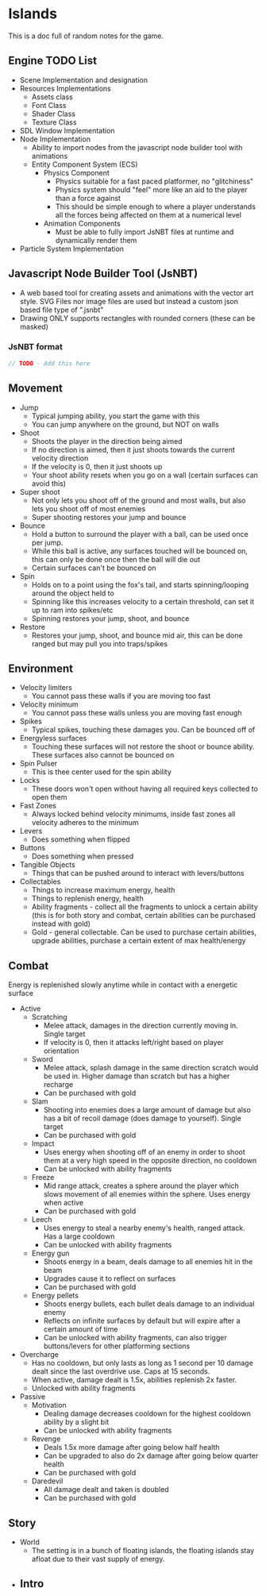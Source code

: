 # Islands
This is a doc full of random notes for the game.

## Engine TODO List
 - Scene Implementation and designation
 - Resources Implementations
	- Assets class
	- Font Class
	- Shader Class
	- Texture Class
 - SDL Window Implementation
 - Node Implementation
	- Ability to import nodes from the javascript node builder tool with animations
	- Entity Component System (ECS)
		- Physics Component
			- Physics suitable for a fast paced platformer, no "glitchiness"
			- Physics system should "feel" more like an aid to the player than a force against
			- This should be simple enough to where a player understands all the forces being affected on them at a numerical level
		- Animation Components
			- Must be able to fully import JsNBT files at runtime and dynamically render them
 - Particle System Implementation

## Javascript Node Builder Tool (JsNBT)
 - A web based tool for creating assets and animations with the vector art style. SVG Files nor image files are used but instead a custom json based file type of ".jsnbt"
 - Drawing ONLY supports rectangles with rounded corners (these can be masked)

### JsNBT format
```javascript
// TODO - Add this here
```

## Movement
 - Jump
 	- Typical jumping ability, you start the game with this
 	- You can jump anywhere on the ground, but NOT on walls
 - Shoot
	- Shoots the player in the direction being aimed
	- If no direction is aimed, then it just shoots towards the current velocity direction
	- If the velocity is 0, then it just shoots up
	- Your shoot ability resets when you go on a wall (certain surfaces can avoid this)
 - Super shoot
	- Not only lets you shoot off of the ground and most walls, but also lets you shoot off of most enemies
	- Super shooting restores your jump and bounce
 - Bounce
	- Hold a button to surround the player with a ball, can be used once per jump.
	- While this ball is active, any surfaces touched will be bounced on, this can only be done once then the ball will die out
	- Certain surfaces can't be bounced on
 - Spin
	- Holds on to a point using the fox's tail, and starts spinning/looping around the object held to
	- Spinning like this increases velocity to a certain threshold, can set it up to ram into spikes/etc
	- Spinning restores your jump, shoot, and bounce
 - Restore
	- Restores your jump, shoot, and bounce mid air, this can be done ranged but may pull you into traps/spikes

## Environment
 - Velocity limiters
	- You cannot pass these walls if you are moving too fast
 - Velocity minimum
	- You cannot pass these walls unless you are moving fast enough
 - Spikes
	- Typical spikes, touching these damages you. Can be bounced off of
 - Energyless surfaces
	- Touching these surfaces will not restore the shoot or bounce ability. These surfaces also cannot be bounced on
 - Spin Pulser
	- This is thee center used for the spin ability
 - Locks
	- These doors won't open without having all required keys collected to open them
 - Fast Zones
	- Always locked behind velocity minimums, inside fast zones all velocity adheres to the minimum
 - Levers
	- Does something when flipped
 - Buttons
	- Does something when pressed
 - Tangible Objects
	- Things that can be pushed around to interact with levers/buttons
 - Collectables
	- Things to increase maximum energy, health
	- Things to replenish energy, health
	- Ability fragments - collect all the fragments to unlock a certain ability (this is for both story and combat, certain abilities can be purchased instead with gold)
	- Gold - general collectable. Can be used to purchase certain abilities, upgrade abilities, purchase a certain extent of max health/energy

## Combat
Energy is replenished slowly anytime while in contact with a energetic surface

 - Active
	- Scratching
		- Melee attack, damages in the direction currently moving in. Single target
		- If velocity is 0, then it attacks left/right based on player orientation
	- Sword
		- Melee attack, splash damage in the same direction scratch would be used in. Higher damage than scratch but has a higher recharge
		- Can be purchased with gold
	- Slam
		- Shooting into enemies does a large amount of damage but also has a bit of recoil damage (does damage to yourself). Single target
		- Can be purchased with gold
	- Impact
    	- Uses energy when shooting off of an enemy in order to shoot them at a very high speed in the opposite direction, no cooldown
    	- Can be unlocked with ability fragments
  	- Freeze
    	- Mid range attack, creates a sphere around the player which slows movement of all enemies within the sphere. Uses energy when active
    	- Can be purchased with gold
	- Leech
		- Uses energy to steal a nearby enemy's health, ranged attack. Has a large cooldown
		- Can be unlocked with ability fragments
	- Energy gun
		- Shoots energy in a beam, deals damage to all enemies hit in the beam
		- Upgrades cause it to reflect on surfaces
		- Can be purchased with gold
	- Energy pellets
		- Shoots energy bullets, each bullet deals damage to an individual enemy
		- Reflects on infinite surfaces by default but will expire after a certain amount of time
		- Can be unlocked with ability fragments, can also trigger buttons/levers for other platforming sections
 - Overcharge
	- Has no cooldown, but only lasts as long as 1 second per 10 damage dealt since the last overdrive use. Caps at 15 seconds.
	- When active, damage dealt is 1.5x, abilities replenish 2x faster.
	- Unlocked with ability fragments
 - Passive
	- Motivation
    	- Dealing damage decreases cooldown for the highest cooldown ability by a slight bit
    	- Can be unlocked with ability fragments
  	- Revenge
    	- Deals 1.5x more damage after going below half health
    	- Can be upgraded to also do 2x damage after going below quarter health
    	- Can be purchased with gold
  	- Daredevil
    	- All damage dealt and taken is doubled
    	- Can be purchased with gold

## Story
 - World
	- The setting is in a bunch of floating islands, the floating islands stay afloat due to their vast supply of energy.
 - Intro
	- 